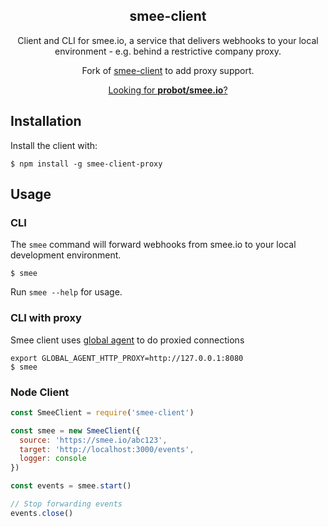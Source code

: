 <h2 align="center">smee-client</h2>
<p align="center">Client and CLI for smee.io, a service that delivers webhooks to your local environment - e.g. behind a restrictive company proxy.</p>

<p align="center">Fork of <a href="https://github.com/probot/smee-client">smee-client</a> to add proxy support.</p>

<p align="center"><a href="https://github.com/probot/smee.io">Looking for <strong>probot/smee.io</strong>?</a></p>

## Installation

Install the client with:

```
$ npm install -g smee-client-proxy
```

## Usage

### CLI

The `smee` command will forward webhooks from smee.io to your local development environment.

```
$ smee
```

Run `smee --help` for usage.

### CLI with proxy

Smee client uses [global agent](https://www.npmjs.com/package/global-agent) to do proxied connections 

```
export GLOBAL_AGENT_HTTP_PROXY=http://127.0.0.1:8080
$ smee
```


### Node Client

```js
const SmeeClient = require('smee-client')

const smee = new SmeeClient({
  source: 'https://smee.io/abc123',
  target: 'http://localhost:3000/events',
  logger: console
})

const events = smee.start()

// Stop forwarding events
events.close()
```
